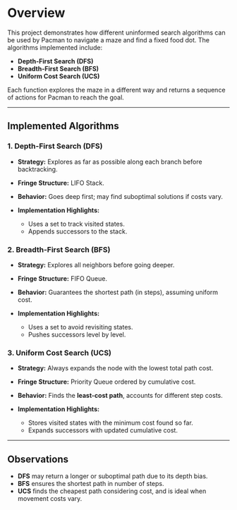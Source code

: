 # Overview

This project demonstrates how different uninformed search algorithms can be used by Pacman to navigate a maze and find a fixed food dot. The algorithms implemented include:

* **Depth-First Search (DFS)**
* **Breadth-First Search (BFS)**
* **Uniform Cost Search (UCS)**

Each function explores the maze in a different way and returns a sequence of actions for Pacman to reach the goal.

---

##  Implemented Algorithms

### 1. **Depth-First Search (DFS)**

* **Strategy:** Explores as far as possible along each branch before backtracking.
* **Fringe Structure:** LIFO Stack.
* **Behavior:** Goes deep first; may find suboptimal solutions if costs vary.
* **Implementation Highlights:**

  * Uses a set to track visited states.
  * Appends successors to the stack.

### 2. **Breadth-First Search (BFS)**

* **Strategy:** Explores all neighbors before going deeper.
* **Fringe Structure:** FIFO Queue.
* **Behavior:** Guarantees the shortest path (in steps), assuming uniform cost.
* **Implementation Highlights:**

  * Uses a set to avoid revisiting states.
  * Pushes successors level by level.

### 3. **Uniform Cost Search (UCS)**

* **Strategy:** Always expands the node with the lowest total path cost.
* **Fringe Structure:** Priority Queue ordered by cumulative cost.
* **Behavior:** Finds the **least-cost path**, accounts for different step costs.
* **Implementation Highlights:**

  * Stores visited states with the minimum cost found so far.
  * Expands successors with updated cumulative cost.

---

## Observations

* **DFS** may return a longer or suboptimal path due to its depth bias.
* **BFS** ensures the shortest path in number of steps.
* **UCS** finds the cheapest path considering cost, and is ideal when movement costs vary.
